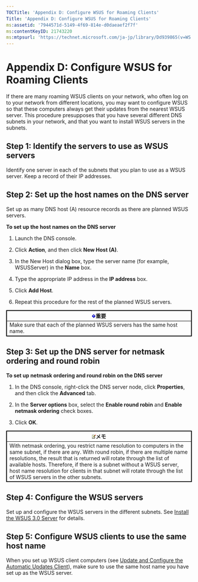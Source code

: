 ```yaml
---
TOCTitle: 'Appendix D: Configure WSUS for Roaming Clients'
Title: 'Appendix D: Configure WSUS for Roaming Clients'
ms:assetid: '7944571d-5149-4f69-814e-d0daeaef2f7f'
ms:contentKeyID: 21743220
ms:mtpsurl: 'https://technet.microsoft.com/ja-jp/library/Dd939865(v=WS.10)'
---
```


Appendix D: Configure WSUS for Roaming Clients
==============================================

If there are many roaming WSUS clients on your network, who often log on to your network from different locations, you may want to configure WSUS so that these computers always get their updates from the nearest WSUS server. This procedure presupposes that you have several different DNS subnets in your network, and that you want to install WSUS servers in the subnets.

Step 1: Identify the servers to use as WSUS servers
---------------------------------------------------

Identify one server in each of the subnets that you plan to use as a WSUS server. Keep a record of their IP addresses.

Step 2: Set up the host names on the DNS server
-----------------------------------------------

Set up as many DNS host (A) resource records as there are planned WSUS servers.

**To set up the host names on the DNS server**
1.  Launch the DNS console.

2.  Click **Action**, and then click **New Host (A)**.

3.  In the New Host dialog box, type the server name (for example, WSUSServer) in the **Name** box.

4.  Type the appropriate IP address in the **IP address** box.

5.  Click **Add Host**.

6.  Repeat this procedure for the rest of the planned WSUS servers.

 
<p> </p>
<table style="border:1px solid black;">
<colgroup>
<col width="100%" />
</colgroup>
<thead>
<tr class="header">
<th style="border:1px solid black;" ><img src="images/Dd939865.Important(WS.10).gif" />重要</th>
</tr>
</thead>
<tbody>
<tr class="odd">
<td style="border:1px solid black;">Make sure that each of the planned WSUS servers has the same host name.
</td>
</tr>
</tbody>
</table>
 

Step 3: Set up the DNS server for netmask ordering and round robin
------------------------------------------------------------------

**To set up netmask ordering and round robin on the DNS server**
1.  In the DNS console, right-click the DNS server node, click **Properties**, and then click the **Advanced** tab.

2.  In the **Server options** box, select the **Enable round robin** and **Enable netmask ordering** check boxes.

3.  Click **OK**.

 
<p> </p>
<table style="border:1px solid black;">
<colgroup>
<col width="100%" />
</colgroup>
<thead>
<tr class="header">
<th style="border:1px solid black;" ><img src="images/Dd939865.note(WS.10).gif" />メモ</th>
</tr>
</thead>
<tbody>
<tr class="odd">
<td style="border:1px solid black;">With netmask ordering, you restrict name resolution to computers in the same subnet, if there are any. With round robin, if there are multiple name resolutions, the result that is returned will rotate through the list of available hosts. Therefore, if there is a subnet without a WSUS server, host name resolution for clients in that subnet will rotate through the list of WSUS servers in the other subnets.
</td>
</tr>
</tbody>
</table>
 

Step 4: Configure the WSUS servers
----------------------------------

Set up and configure the WSUS servers in the different subnets. See [Install the WSUS 3.0 Server](https://technet.microsoft.com/2cd2d2ac-47e8-461f-99bd-db6bd3af1dfc) for details.

Step 5: Configure WSUS clients to use the same host name
--------------------------------------------------------

When you set up WSUS client computers (see [Update and Configure the Automatic Updates Client](https://technet.microsoft.com/d3d56210-9f71-49b7-b0d1-a04fb52d4e53)), make sure to use the same host name you have set up as the WSUS server.
